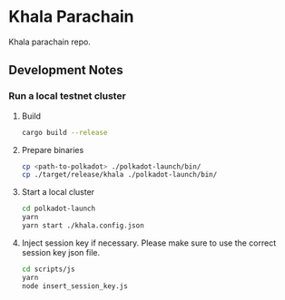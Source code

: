 # Khala Parachain

Khala parachain repo.

## Development Notes

### Run a local testnet cluster

1. Build

    ```bash
    cargo build --release
    ```

2. Prepare binaries

    ```bash
    cp <path-to-polkadot> ./polkadot-launch/bin/
    cp ./target/release/khala ./polkadot-launch/bin/
    ```

3. Start a local cluster

    ```bash
    cd polkadot-launch
    yarn
    yarn start ./khala.config.json
    ```

4. Inject session key if necessary. Please make sure to use the correct session key json file.

    ```bash
    cd scripts/js
    yarn
    node insert_session_key.js
    ```
